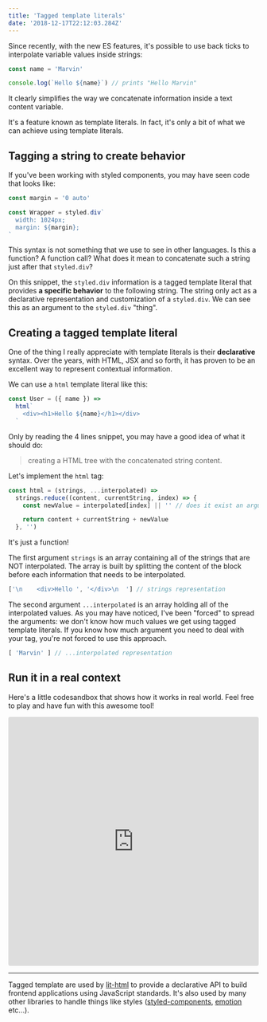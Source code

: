 ```yaml
---
title: 'Tagged template literals'
date: '2018-12-17T22:12:03.284Z'
---
```


Since recently, with the new ES features, it's possible to use back ticks to interpolate variable values inside strings:

```javascript
const name = 'Marvin'

console.log(`Hello ${name}`) // prints "Hello Marvin"
```

It clearly simplifies the way we concatenate information inside a text content variable.

It's a feature known as template literals. In fact, it's only a bit of what we can achieve using template literals.

## Tagging a string to create behavior

If you've been working with styled components, you may have seen code that looks like:

```javascript
const margin = '0 auto'

const Wrapper = styled.div`
  width: 1024px;
  margin: ${margin};
`
```

This syntax is not something that we use to see in other languages. Is this a function? A function call? What does it mean to concatenate such a string just after that `styled.div`?

On this snippet, the `styled.div` information is a tagged template literal that provides **a specific behavior** to the following string. The string only act as a declarative representation and customization of a `styled.div`. We can see this as an argument to the `styled.div` "thing".

## Creating a tagged template literal

One of the thing I really appreciate with template literals is their **declarative** syntax. Over the years, with HTML, JSX and so forth, it has proven to be an excellent way to represent contextual information.

We can use a `html` template literal like this:

```javascript
const User = ({ name }) =>
  html`
    <div><h1>Hello ${name}</h1></div>
  `
```

Only by reading the 4 lines snippet, you may have a good idea of what it should do:

> creating a HTML tree with the concatenated string content.

Let's implement the `html` tag:

```javascript
const html = (strings, ...interpolated) =>
  strings.reduce((content, currentString, index) => {
    const newValue = interpolated[index] || '' // does it exist an argument for that string position?

    return content + currentString + newValue
  }, '')
```

It's just a function!

The first argument `strings` is an array containing all of the strings that are NOT interpolated. The array is built by splitting the content of the block before each information that needs to be interpolated.

```javascript
['\n    <div>Hello ', '</div>\n  '] // strings representation
```

The second argument `...interpolated` is an array holding all of the interpolated values. As you may have noticed, I've been "forced" to spread the arguments: we don't know how much values we get using tagged template literals. If you know how much argument you need to deal with your tag, you're not forced to use this approach.

```javascript
[ 'Marvin' ] // ...interpolated representation
```

## Run it in a real context

Here's a little codesandbox that shows how it works in real world. Feel free to play and have fun with this awesome tool!

<iframe src="https://codesandbox.io/embed/7mvjnkpmm0?fontsize=12&module=%2Fsrc%2Findex.js" style="width:100%; height:500px; border:0; border-radius: 4px; overflow:hidden;" sandbox="allow-modals allow-forms allow-popups allow-scripts allow-same-origin"></iframe>

---

Tagged template are used by [lit-html](https://github.com/Polymer/lit-html) to provide a declarative API to build frontend applications using JavaScript standards. It's also used by many other libraries to handle things like styles ([styled-components](https://www.styled-components.com/), [emotion](https://emotion.sh/) etc...).